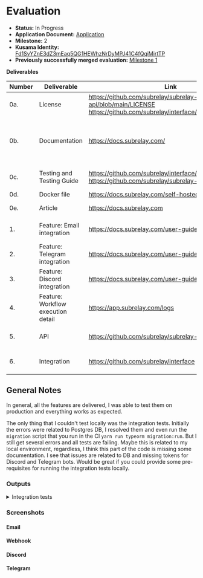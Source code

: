 # Evaluation

- **Status:** In Progress
- **Application Document:** [Application](https://github.com/Szegoo/Grants-Program/blob/42b031052c16670685c65a409d91779d0069903a/applications/Dotflow.md)
- **Milestone:** 2
- **Kusama Identity:** [Fd1SvYZnE3dZ3mEaq5QG1HEWhzNrDyMPJ41C4fQqiMirtTP](https://sub.id/Fd1SvYZnE3dZ3mEaq5QG1HEWhzNrDyMPJ41C4fQqiMirtTP)
- **Previously successfully merged evaluation:** [Milestone 1](https://github.com/w3f/Grant-Milestone-Delivery/blob/master/evaluations/subrelay_1_dsm-w3f.md)

**Deliverables**

| Number | Deliverable | Link | Notes |
| ------------- | ------------- | ------------- |------------- |
| 0a. | License | https://github.com/subrelay/subrelay-api/blob/main/LICENSE https://github.com/subrelay/interface/blob/main/LICENSE | | 
| 0b.  | Documentation | https://docs.subrelay.com/ | Extensive documentation. In some places invalid url is present https://app.subrelay.xyz (forgot to rename?) | 
| 0c. | Testing and Testing Guide | https://github.com/subrelay/interface/tree/main/cypress https://github.com/subrelay/subrelay-api/tree/main/test | Couldn't run integration tests, more on this below. | 
| 0d. | Docker file | https://docs.subrelay.com/self-hosted/getting-started | Working as expected. | 
| 0e. | Article | https://docs.subrelay.com | Documentation page is working as expected. | 
| 1.  | Feature: Email integration | https://docs.subrelay.com/user-guide/email | Working as expected (screenshots attached below) |
| 2.  | Feature: Telegram integration| https://docs.subrelay.com/user-guide/telegram | Working as expected (screenshots attached below) | 
| 3.  | Feature: Discord integration | https://docs.subrelay.com/user-guide/discord | Working as expected (screenshots attached below) | 
| 4.  | Feature: Workflow execution detail | https://app.subrelay.com/logs | Working as expected (screenshots attached below) | 
| 5.  | API | https://github.com/subrelay/subrelay-api | Runs locally, tests are provided and well documented | 
| 6.  | Integration | https://github.com/subrelay/interface | Looks smooth, every page works as expected. |

## General Notes

In general, all the features are delivered, I was able to test them on production and everything works as expected. 

The only thing that I couldn't test locally was the integration tests. Initially the errors were related to Postgres DB, I resolved them and even run the `migration` script that you run in the CI `yarn run typeorm migration:run`. But I still get several errors and all tests are failing. Maybe this is related to my local environment, regardless, I think this part of the code is missing some documentation. I see that issues are related to DB and missing tokens for Discord and Telegram bots. Would be great if you could provide some pre-requisites for running the integration tests locally.

### Outputs

<details>

<summary>Integration tests</summary>

```bash
yarn run v1.22.19
$ jest --config ./test/jest-e2e.json
 FAIL  test/user.e2e-spec.ts
  User
    GET /user/info
      ✕ Get user info
    GET user/connections/discord
      ✕ Update nonexistence discord connection
      ✕ Update discord connection
    GET user/connections/telegram
      ✕ Update nonexistence telegram connection
      ✕ Update telegram connection
    DELETE user/connections/discord
      ✕ Delete discord connection
    DELETE user/connections/telegram
      ✕ Delete telegram connection

● User › GET /user/info › Get user info

    QueryFailedError: relation "user" does not exist

      at PostgresQueryRunner.query (../src/driver/postgres/PostgresQueryRunner.ts:299:19)
      at SelectQueryBuilder.loadRawResults (../src/query-builder/SelectQueryBuilder.ts:3789:25)
      at SelectQueryBuilder.executeEntitiesAndRawResults (../src/query-builder/SelectQueryBuilder.ts:3541:26)
      at SelectQueryBuilder.getRawAndEntities (../src/query-builder/SelectQueryBuilder.ts:1670:29)
      at SelectQueryBuilder.getMany (../src/query-builder/SelectQueryBuilder.ts:1760:25)
      at ../src/persistence/SubjectDatabaseEntityLoader.ts:118:32
          at async Promise.all (index 0)
      at SubjectDatabaseEntityLoader.load (../src/persistence/SubjectDatabaseEntityLoader.ts:150:9)
      at ../src/persistence/EntityPersistExecutor.ts:116:21


● Chain › GET /chains › Get all chains

QueryFailedError: relation "chain" does not exist

    at PostgresQueryRunner.query (../src/driver/postgres/PostgresQueryRunner.ts:299:19)
    at SelectQueryBuilder.loadRawResults (../src/query-builder/SelectQueryBuilder.ts:3789:25)
    at SelectQueryBuilder.getRawMany (../src/query-builder/SelectQueryBuilder.ts:1626:29)
    at ChainService.onModuleInit (../src/chain/chain.service.ts:33:20)
        at async Promise.all (index 0)
    at callModuleInitHook (../node_modules/@nestjs/core/hooks/on-module-init.hook.js:43:5)
    at Proxy.callInitHook (../node_modules/@nestjs/core/nest-application-context.js:224:13)
    at Proxy.init (../node_modules/@nestjs/core/nest-application.js:98:9)
    at Object.<anonymous> (chain.e2e-spec.ts:34:5)


[Nest] 67837  - 07/02/2023, 11:33:12 PM   ERROR [ClientService] Failed to connect to Discord API
[Nest] 67837  - 07/02/2023, 11:33:12 PM   ERROR [ClientService] Error [TokenInvalid]: An invalid token was provided.
 FAIL  test/task.e2e-spec.ts (5.445 s)
● Task › GET /tasks/filter/operators › Get operators for filter task

Error [TokenInvalid]: An invalid token was provided.

    at Client.login (../node_modules/discord.js/src/client/Client.js:214:52)
    at ClientService.onApplicationBootstrap (../node_modules/@discord-nestjs/core/src/services/client.service.ts:55:25)
    at MapIterator.iteratee (../node_modules/@nestjs/core/hooks/on-app-bootstrap.hook.js:22:43)
    at MapIterator.next (../node_modules/iterare/src/map.ts:9:39)
    at IteratorWithOperators.next (../node_modules/iterare/src/iterate.ts:19:28)
        at Function.from (<anonymous>)
    at IteratorWithOperators.toArray (../node_modules/iterare/src/iterate.ts:227:22)
    at callOperator (../node_modules/@nestjs/core/hooks/on-app-bootstrap.hook.js:23:10)
    at callModuleBootstrapHook (../node_modules/@nestjs/core/hooks/on-app-bootstrap.hook.js:43:23)
    at Proxy.callBootstrapHook (../node_modules/@nestjs/core/nest-application-context.js:244:55)

● Task › POST /tasks/run › Telegram task › Failed with nonexistence event ID

Error [TokenInvalid]: An invalid token was provided.

    at Client.login (../node_modules/discord.js/src/client/Client.js:214:52)
    at ClientService.onApplicationBootstrap (../node_modules/@discord-nestjs/core/src/services/client.service.ts:55:25)
    at MapIterator.iteratee (../node_modules/@nestjs/core/hooks/on-app-bootstrap.hook.js:22:43)
    at MapIterator.next (../node_modules/iterare/src/map.ts:9:39)
    at IteratorWithOperators.next (../node_modules/iterare/src/iterate.ts:19:28)
        at Function.from (<anonymous>)
    at IteratorWithOperators.toArray (../node_modules/iterare/src/iterate.ts:227:22)
    at callOperator (../node_modules/@nestjs/core/hooks/on-app-bootstrap.hook.js:23:10)
    at callModuleBootstrapHook (../node_modules/@nestjs/core/hooks/on-app-bootstrap.hook.js:43:23)
    at Proxy.callBootstrapHook (../node_modules/@nestjs/core/nest-application-context.js:244:55)

● Task › DELETE /workflow/{workflow_id} › Delete a nonexistence workflow

QueryFailedError: relation "chain" does not exist

    at PostgresQueryRunner.query (../src/driver/postgres/PostgresQueryRunner.ts:299:19)
    at SelectQueryBuilder.loadRawResults (../src/query-builder/SelectQueryBuilder.ts:3789:25)
    at SelectQueryBuilder.getRawMany (../src/query-builder/SelectQueryBuilder.ts:1626:29)
    at ChainService.onModuleInit (../src/chain/chain.service.ts:33:20)
        at async Promise.all (index 0)
    at callModuleInitHook (../node_modules/@nestjs/core/hooks/on-module-init.hook.js:43:5)
    at Proxy.callInitHook (../node_modules/@nestjs/core/nest-application-context.js:224:13)
    at Proxy.init (../node_modules/@nestjs/core/nest-application.js:98:9)

A worker process has failed to exit gracefully and has been force exited. This is likely caused by tests leaking due to improper teardown. Try running with --detectOpenHandles to find leaks. Active timers can also cause this, ensure that .unref() was called on them.
Test Suites: 4 failed, 4 total
Tests:       49 failed, 49 total
Snapshots:   0 total
Time:        6.232 s, estimated 7 s
Ran all test suites.
error Command failed with exit code 1.
```

</details>

### Screenshots

#### Email

#### Webhook

#### Discord

#### Telegram
